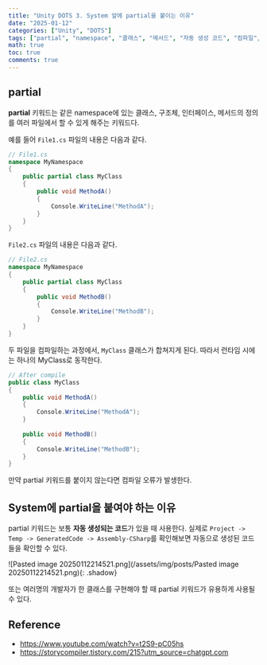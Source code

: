 ```yaml
---
title: "Unity DOTS 3. System 앞에 partial을 붙이는 이유"
date: "2025-01-12"
categories: ["Unity", "DOTS"]
tags: ["partial", "namespace", "클래스", "메서드", "자동 생성 코드", "컴파일", "런타임", "개발자"]
math: true
toc: true
comments: true
---
```


## partial

**partial** 키워드는 같은 namespace에 있는 클래스, 구조체, 인터페이스, 메서드의 정의를 여러 파일에서 할 수 있게 해주는 키워드다. 

예를 들어 `File1.cs` 파일의 내용은 다음과 같다.

```c#
// File1.cs
namespace MyNamespace
{
    public partial class MyClass
    {
        public void MethodA()
        {
            Console.WriteLine("MethodA");
        }
    }
}
```

`File2.cs` 파일의 내용은 다음과 같다.

```c#
// File2.cs
namespace MyNamespace
{
    public partial class MyClass
    {
        public void MethodB()
        {
            Console.WriteLine("MethodB");
        }
    }
}
```

두 파일을 컴파일하는 과정에서, `MyClass` 클래스가 합쳐지게 된다. 따라서 런타임 시에는 하나의 MyClass로 동작한다.

```c#
// After compile
public class MyClass
{
    public void MethodA()
    {
        Console.WriteLine("MethodA");
    }
    
    public void MethodB()
    {
        Console.WriteLine("MethodB");
    }
}
```

만약 partial 키워드를 붙이지 않는다면 컴파일 오류가 발생한다.

## System에 partial을 붙여야 하는 이유

partial 키워드는 보통 **자동 생성되는 코드**가 있을 때 사용한다. 실제로 `Project -> Temp -> GeneratedCode -> Assembly-CSharp`를 확인해보면 자동으로 생성된 코드들을 확인할 수 있다.

![Pasted image 20250112214521.png](/assets/img/posts/Pasted image 20250112214521.png){: .shadow}

또는 여러명의 개발자가 한 클래스를 구현해야 할 때 partial 키워드가 유용하게 사용될 수 있다.

## Reference

- <https://www.youtube.com/watch?v=t2S9-pC05hs>
- <https://storycompiler.tistory.com/215?utm_source=chatgpt.com>